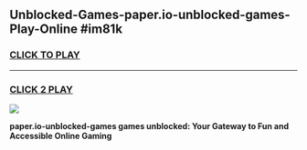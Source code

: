 
## Unblocked-Games-paper.io-unblocked-games-Play-Online #im81k
<h3>
<a href="https://news.freeplayer.one?title=paper.io-unblocked-games&ref=3">CLICK TO PLAY</a></h3>
<hr>

<h3>
<a href="https://news.freeplayer.one?title=paper.io-unblocked-games&ref=3">CLICK 2 PLAY</a>
  
</h3>

<a href="https://news.freeplayer.one?title=paper.io-unblocked-games&ref=3"><img src="https://clearcache.store/games.png"></a>


**paper.io-unblocked-games games unblocked: Your Gateway to Fun and Accessible Online Gaming**
